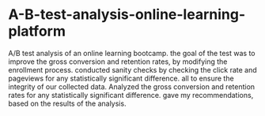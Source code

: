 # A-B-test-analysis-online-learning-platform
A/B test analysis of an online learning bootcamp. the goal of the test was to improve the gross conversion and retention rates, by modifying the enrollment process.
conducted sanity checks by checking the click rate and pageviews for any statistically significant difference. all to ensure the integrity of our collected data.
Analyzed the gross conversion and retention rates for any statistically significant difference. 
gave my recommendations, based on the results of the analysis.
